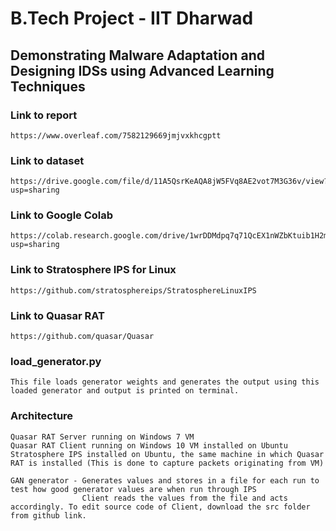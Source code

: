 # B.Tech Project - IIT Dharwad
## Demonstrating Malware Adaptation and Designing IDSs using Advanced Learning Techniques

### Link to report
    https://www.overleaf.com/7582129669jmjvxkhcgptt

### Link to dataset
    https://drive.google.com/file/d/11A5QsrKeAQA8jW5FVq8AE2vot7M3G36v/view?usp=sharing

### Link to Google Colab
    https://colab.research.google.com/drive/1wrDDMdpq7q71QcEX1nWZbKtuib1H2m6W?usp=sharing

### Link to Stratosphere IPS for Linux
    https://github.com/stratosphereips/StratosphereLinuxIPS

### Link to Quasar RAT
    https://github.com/quasar/Quasar

### load_generator.py
    This file loads generator weights and generates the output using this loaded generator and output is printed on terminal.

### Architecture
    Quasar RAT Server running on Windows 7 VM
    Quasar RAT Client running on Windows 10 VM installed on Ubuntu
    Stratosphere IPS installed on Ubuntu, the same machine in which Quasar RAT is installed (This is done to capture packets originating from VM)
    
    GAN generator - Generates values and stores in a file for each run to test how good generator values are when run through IPS
                    Client reads the values from the file and acts accordingly. To edit source code of Client, download the src folder from github link.